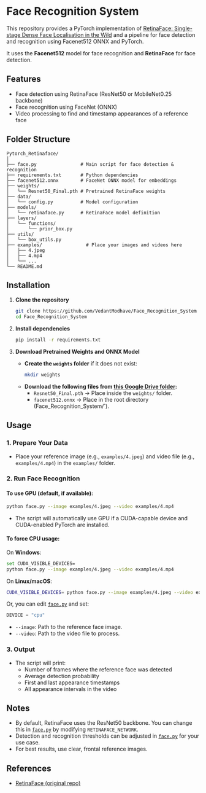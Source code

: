# Face Recognition System

This repository provides a PyTorch implementation of [RetinaFace: Single-stage Dense Face Localisation in the Wild](https://arxiv.org/abs/1905.00641) and a pipeline for face detection and recognition using Facenet512 ONNX and PyTorch.

It uses the **Facenet512** model for face recognition and **RetinaFace** for face detection.

## Features

- Face detection using RetinaFace (ResNet50 or MobileNet0.25 backbone)
- Face recognition using FaceNet (ONNX)
- Video processing to find and timestamp appearances of a reference face

## Folder Structure

```
Pytorch_Retinaface/
│
├── face.py                # Main script for face detection & recognition
├── requirements.txt       # Python dependencies
├── facenet512.onnx        # FaceNet ONNX model for embeddings
├── weights/
│   └── Resnet50_Final.pth # Pretrained RetinaFace weights
├── data/
│   └── config.py          # Model configuration
├── models/
│   └── retinaface.py      # RetinaFace model definition
├── layers/
│   └── functions/
│       └── prior_box.py
├── utils/
│   └── box_utils.py
├── examples/                # Place your images and videos here
│   ├── 4.jpeg
│   ├── 4.mp4
│   └── ...
└── README.md
```

## Installation

1. **Clone the repository**
    ```sh
    git clone https://github.com/VedantModhave/Face_Recognition_System
    cd Face_Recognition_System
    ```

2. **Install dependencies**
    ```sh
    pip install -r requirements.txt
    ```

3. **Download Pretrained Weights and ONNX Model**
    - **Create the `weights` folder** if it does not exist:
      ```sh
      mkdir weights
      ```
    - **Download the following files from [this Google Drive folder](https://drive.google.com/drive/folders/1jI_eCLQaDFVrl_xQ9OQtjqPZpFQmveuc?usp=sharing):**
        - `Resnet50_Final.pth` &rarr; Place inside the `weights/` folder.
        - `facenet512.onnx` &rarr; Place in the root directory (Face_Recognition_System/`).

## Usage

### 1. Prepare Your Data

- Place your reference image (e.g., `examples/4.jpeg`) and video file (e.g., `examples/4.mp4`) in the `examples/` folder.

### 2. Run Face Recognition

#### **To use GPU (default, if available):**
```sh
python face.py --image examples/4.jpeg --video examples/4.mp4
```
- The script will automatically use GPU if a CUDA-capable device and CUDA-enabled PyTorch are installed.

#### **To force CPU usage:**
On **Windows**:
```sh
set CUDA_VISIBLE_DEVICES=
python face.py --image examples/4.jpeg --video examples/4.mp4
```
On **Linux/macOS**:
```sh
CUDA_VISIBLE_DEVICES= python face.py --image examples/4.jpeg --video examples/4.mp4
```
Or, you can edit [`face.py`](face.py) and set:
```python
DEVICE = "cpu"
```

- `--image`: Path to the reference face image.
- `--video`: Path to the video file to process.

### 3. Output

- The script will print:
    - Number of frames where the reference face was detected
    - Average detection probability
    - First and last appearance timestamps
    - All appearance intervals in the video

## Notes

- By default, RetinaFace uses the ResNet50 backbone. You can change this in [`face.py`](face.py) by modifying `RETINAFACE_NETWORK`.
- Detection and recognition thresholds can be adjusted in [`face.py`](face.py) for your use case.
- For best results, use clear, frontal reference images.

## References

- [RetinaFace (original repo)](https://github.com/biubug6/Pytorch_Retinaface)
